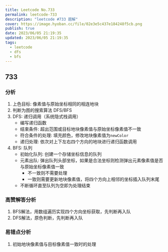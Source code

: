 ```yaml
---
title: Leetcode No.733
permalink: leetcode-733
description: "leetcode #733 题解"
cover: https://image.hyoban.cc/file/02e3e5c437e184248f5cb.png
publish: true
date: 2023/06/05 21:19:35
updated: 2023/06/05 21:19:35
tags:
  - leetcode
  - dfs
  - bfs
---
```


## 733

### 分析

1. 上色目标: 像素值与原始坐标相同的相连地块
2. 判断为图的搜索算法 DFS/BFS
3. DFS: 递归调用（系统隐式栈调用）
    * 编写递归函数
    * 结束条件: 超出范围或目标地块像素值与原始坐标像素值不一致
    * 符合条件的处理: 填充颜色，修改地块像素值为`newColor`
    * 递归处理: 依次对上下左右四个方向的地块进行递归函数调用
4. BFS: 队列
    * 初始化队列: 创建一个存储坐标信息的队列
    * 元素出队: 弹出队列头部坐标，如果是合法坐标则检测弹出元素像素值是否与原始坐标像素值一致
        * 不一致则不需要处理
        * 一致则需要更新地块像素值，将四个方向上相邻的坐标插入队列末尾
    * 不断循环直至队列为空即为处理结束

### 高赞解答分析

1. BFS解法，用数组遍历实现四个方向坐标获取，先判断再入队
2. DFS解法，原色判断，先判断再入队

### 易错点分析

1. 初始地块像素值与目标像素值一致时的处理
